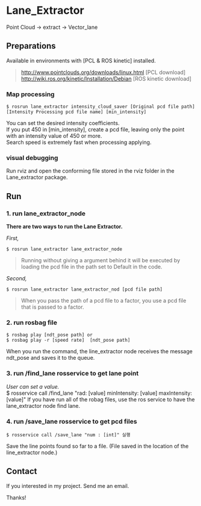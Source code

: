 Lane_Extractor
======================

Point Cloud -> extract -> Vector_lane

## Preparations
Available in environments with [PCL & ROS kinetic] installed.

> <http://www.pointclouds.org/downloads/linux.html> [PCL download] \
> <http://wiki.ros.org/kinetic/Installation/Debian> [ROS kinetic download]

### Map processing


	$ rosrun lane_extractor intensity_cloud_saver [Original pcd file path] [Intensity Processing pcd file name] [min_intensity]  
You can set the desired intensity coefficients.  
If you put 450 in [min_intensity], create a pcd file, leaving only the point with an intensity value of 450 or more.  
Search speed is extremely fast when processing applying.  


### visual debugging


Run rviz and open the conforming file stored in the rviz folder in the Lane_extractor package.


## Run
### 1. run lane_extractor_node

**There are two ways to run the Lane Extractor.**

*First,*

	$ rosrun lane_extractor lane_extractor_node  
  > Running without giving a argument behind it will be executed by loading the pcd file in the path set to Default in the code.
	
*Second,*

	$ rosrun lane_extractor lane_extractor_nod [pcd file path]  
  > When you pass the path of a pcd file to a factor, you use a pcd file that is passed to a factor.

### 2. run rosbag file
	$ rosbag play [ndt_pose path] or  
	$ rosbag play -r [speed rate]  [ndt_pose path] 

When you run the command, the line_extractor node receives the message ndt_pose and saves it to the queue.

### 3. run /find_lane rosservice to get lane point
*User can set a value.*  
	$ rosservice call /find_lane "rad: [value] minIntensity: [value] maxIntensity: [value]" 
If you have run all of the robag files, use the ros service to have the lane_extractor node find lane.

### 4. run /save_lane rosservice to get pcd files

	$ rosservice call /save_lane "num : [int]" 실행
Save the line points found so far to a file.
(File saved in the location of the line_extractor node.)

## Contact
If you interested in my project.
Send me an email.

Thanks!
